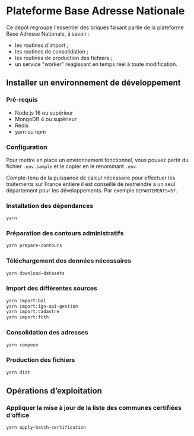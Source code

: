 # Plateforme Base Adresse Nationale

Ce dépôt regroupe l'essentiel des briques faisant partie de la plateforme Base Adresse Nationale, à savoir :

- les routines d'import ;
- les routines de consolidation ;
- les routines de production des fichiers ;
- un service "worker" réagissant en temps réel à toute modification.

## Installer un environnement de développement

### Pré-requis

- Node.js 16 ou supérieur
- MongoDB 4 ou supérieur
- Redis
- yarn ou npm

### Configuration

Pour mettre en place un environnement fonctionnel, vous pouvez partir du fichier `.env.sample` et le copier en le renommant `.env`.

Compte-tenu de la puissance de calcul nécessaire pour effectuer les traitements sur France entière il est conseillé de restreindre à un seul département pour les développements. Par exemple `DEPARTEMENTS=57`.

### Installation des dépendances

```bash
yarn
```

### Préparation des contours administratifs

```bash
yarn prepare-contours
```

### Téléchargement des données nécessaires

```bash
yarn download-datasets
```

### Import des différentes sources

```bash
yarn import:bal
yarn import:ign-api-gestion
yarn import:cadastre
yarn import:ftth
```

### Consolidation des adresses

```bash
yarn compose
```

### Production des fichiers

```bash
yarn dist
```

## Opérations d’exploitation

### Appliquer la mise à jour de la liste des communes certifiées d'office

```bash
yarn apply-batch-certification
```
